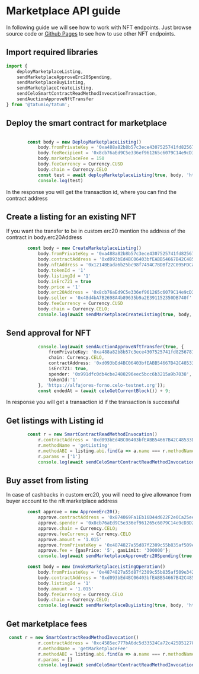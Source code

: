 # Marketplace API guide

In following guide we will see how to work with NFT endpoints. Just browse source code
or [Github Pages](https://tatumio.github.io/tatum-js/) to see how to use other NFT endpoints.

## Import required libraries

```typescript
import { 
    deployMarketplaceListing,
    sendMarketplaceApproveErc20Spending,
    sendMarketplaceBuyListing,
    sendMarketplaceCreateListing,
    sendCeloSmartContractReadMethodInvocationTransaction,
    sendAuctionApproveNftTransfer
} from '@tatumio/tatum';
```

## Deploy the smart contract for marketplace

```typescript

        const body = new DeployMarketplaceListing()
            body.fromPrivateKey = '0xa488a82b8b57c3ece4307525741fd8256781906c5fad948b85f1d63000948236'
            body.feeRecipient = '0x8cb76aEd9C5e336ef961265c6079C14e9cD3D2eA'
            body.marketplaceFee = 150
            body.feeCurrency = Currency.CUSD
            body.chain = Currency.CELO
            const test = await deployMarketplaceListing(true, body, 'https://alfajores-forno.celo-testnet.org')
            console.log(test)
```

In the response you will get the transaction id, where you can find the contract address

## Create a listing for an existing NFT
If you want the transfer to be in custom erc20 mention the address of the contract in body.erc20Address

```typescript
        const body = new CreateMarketplaceListing()
            body.fromPrivateKey = '0xa488a82b8b57c3ece4307525741fd8256781906c5fad948b85f1d63000948236'
            body.contractAddress = '0xd093bEd4BC06403bfEABB54667B42C48533D3Fd9'
            body.nftAddress = '0x1214BEada6b25bc98f7494C7BDBf22C095FDCaBD'
            body.tokenId = '1'
            body.listingId = '1'
            body.isErc721 = true
            body.price = '1'
            body.erc20Address = '0x8cb76aEd9C5e336ef961265c6079C14e9cD3D2eA'
            body.seller = '0x48d4bA7B2698A4b89635b9a2E391152350DB740f'
            body.feeCurrency = Currency.CUSD
            body.chain = Currency.CELO;
            console.log(await sendMarketplaceCreateListing(true, body, 'https://alfajores-forno.celo-testnet.org'));
```
## Send approval for NFT

 ```typescript
             console.log(await sendAuctionApproveNftTransfer(true, {
                 fromPrivateKey: '0xa488a82b8b57c3ece4307525741fd8256781906c5fad948b85f1d63000948236',
                 chain: Currency.CELO,
                 contractAddress: '0xd093bEd4BC06403bfEABB54667B42C48533D3Fd9',
                 isErc721: true,
                 spender: '0x991dfc0db4cbe2480296eec5bcc6b3215a9b7038',
                 tokenId:'1'
             }, 'https://alfajores-forno.celo-testnet.org'));
             const endedAt = (await celoGetCurrentBlock()) + 9;
 ```

In response you will get a transaction id if the transaction is successful

## Get listings with Listing id
```typescript
        const r = new SmartContractReadMethodInvocation()
            r.contractAddress = '0xd093bEd4BC06403bfEABB54667B42C48533D3Fd9'
            r.methodName = 'getListing'
            r.methodABI = listing.abi.find(a => a.name === r.methodName)
            r.params = ['1']
            console.log(await sendCeloSmartContractReadMethodInvocationTransaction(true, r, 'https://alfajores-forno.celo-testnet.org'))
```

## Buy asset from listing
In case of cashbacks in custom erc20, you will need to give allowance from buyer account to the nft marketplace address

```typescript
        const approve = new ApproveErc20();
            approve.contractAddress = '0x874069Fa1Eb16D44d622F2e0Ca25eeA172369bC1';
            approve.spender = '0x8cb76aEd9C5e336ef961265c6079C14e9cD3D2eA';
            approve.chain = Currency.CELO;
            approve.feeCurrency = Currency.CELO
            approve.amount = '1.015'
            approve.fromPrivateKey = '0x4874827a55d87f2309c55b835af509e3427aa4d52321eeb49a2b93b5c0f8edfb'
            approve.fee = {gasPrice: '5', gasLimit: '300000'};
            console.log(await sendMarketplaceApproveErc20Spending(true, approve, 'https://alfajores-forno.celo-testnet.org'));

        const body = new InvokeMarketplaceListingOperation()
            body.fromPrivateKey = '0x4874827a55d87f2309c55b835af509e3427aa4d52321eeb49a2b93b5c0f8edfb'
            body.contractAddress = '0xd093bEd4BC06403bfEABB54667B42C48533D3Fd9'
            body.listingId = '1'
            body.amount = '1.015'
            body.feeCurrency = Currency.CELO
            body.chain = Currency.CELO;
            console.log(await sendMarketplaceBuyListing(true, body, 'https://alfajores-forno.celo-testnet.org'));
```

## Get marketplace fees
```typescript
 const r = new SmartContractReadMethodInvocation()
            r.contractAddress = '0xc4585ec777bA6dc5d33524Ca72c425D512780C31'
            r.methodName = 'getMarketplaceFee'
            r.methodABI = listing.abi.find(a => a.name === r.methodName)
            r.params = []
            console.log(await sendCeloSmartContractReadMethodInvocationTransaction(r, 'https://data-seed-prebsc-2-s1.binance.org:8545'))
```